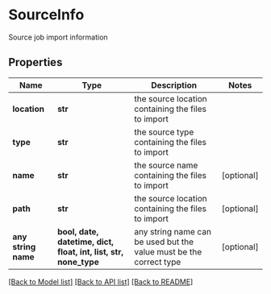 # SourceInfo

Source job import information

## Properties
Name | Type | Description | Notes
------------ | ------------- | ------------- | -------------
**location** | **str** | the source location containing the files to import | 
**type** | **str** | the source type containing the files to import | 
**name** | **str** | the source name containing the files to import | [optional] 
**path** | **str** | the source location containing the files to import | [optional] 
**any string name** | **bool, date, datetime, dict, float, int, list, str, none_type** | any string name can be used but the value must be the correct type | [optional]

[[Back to Model list]](../README.md#documentation-for-models) [[Back to API list]](../README.md#documentation-for-api-endpoints) [[Back to README]](../README.md)


